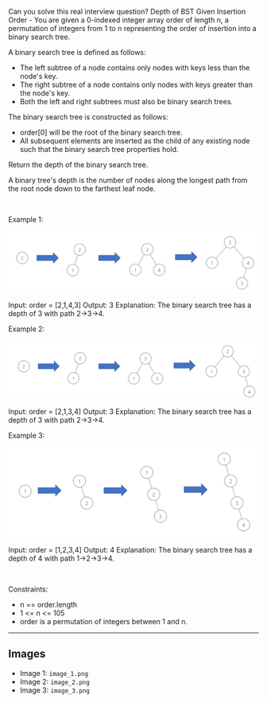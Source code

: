 Can you solve this real interview question? Depth of BST Given Insertion Order - You are given a 0-indexed integer array order of length n, a permutation of integers from 1 to n representing the order of insertion into a binary search tree.

A binary search tree is defined as follows:

 * The left subtree of a node contains only nodes with keys less than the node's key.
 * The right subtree of a node contains only nodes with keys greater than the node's key.
 * Both the left and right subtrees must also be binary search trees.

The binary search tree is constructed as follows:

 * order[0] will be the root of the binary search tree.
 * All subsequent elements are inserted as the child of any existing node such that the binary search tree properties hold.

Return the depth of the binary search tree.

A binary tree's depth is the number of nodes along the longest path from the root node down to the farthest leaf node.

 

Example 1:

![Example 1](./image_1.png)


Input: order = [2,1,4,3]
Output: 3
Explanation: The binary search tree has a depth of 3 with path 2->3->4.


Example 2:

![Example 2](./image_2.png)


Input: order = [2,1,3,4]
Output: 3
Explanation: The binary search tree has a depth of 3 with path 2->3->4.


Example 3:

![Example 3](./image_3.png)


Input: order = [1,2,3,4]
Output: 4
Explanation: The binary search tree has a depth of 4 with path 1->2->3->4.


 

Constraints:

 * n == order.length
 * 1 <= n <= 105
 * order is a permutation of integers between 1 and n.

---

## Images

- Image 1: `image_1.png`
- Image 2: `image_2.png`
- Image 3: `image_3.png`
